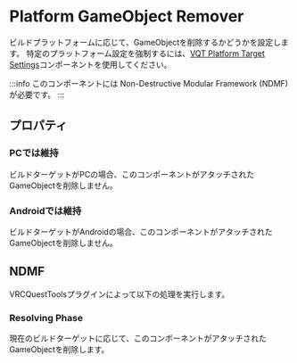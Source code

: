 # Platform GameObject Remover

ビルドプラットフォームに応じて、GameObjectを削除するかどうかを設定します。
特定のプラットフォーム設定を強制するには、[VQT Platform Target Settings](platform-target-settings.md)コンポーネントを使用してください。

:::info
このコンポーネントには Non-Destructive Modular Framework (NDMF) が必要です。
:::

## プロパティ

### PCでは維持

ビルドターゲットがPCの場合、このコンポーネントがアタッチされたGameObjectを削除しません。

### Androidでは維持

ビルドターゲットがAndroidの場合、このコンポーネントがアタッチされたGameObjectを削除しません。

## NDMF

VRCQuestToolsプラグインによって以下の処理を実行します。

### Resolving Phase

現在のビルドターゲットに応じて、このコンポーネントがアタッチされたGameObjectを削除します。
